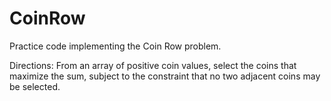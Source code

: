 # CoinRow

Practice code implementing the Coin Row problem.

Directions:
From an array of positive coin values, select the coins that maximize the sum, subject to the constraint that no two adjacent coins may be selected.
